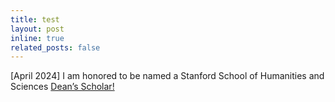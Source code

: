 ```yaml
---
title: test
layout: post
inline: true
related_posts: false
---
```


[April 2024]    I am honored to be named a Stanford School of Humanities and Sciences <a href="[https://humsci.stanford.edu/current-students/hs-deans-scholars-fellowship]"> Dean’s Scholar!



